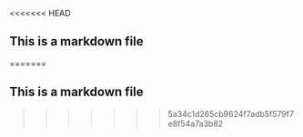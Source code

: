 <<<<<<< HEAD
## This is a markdown file
=======
## This is a markdown file
>>>>>>> 5a34c1d265cb9624f7adb5f579f7e8f54a7a3b82
